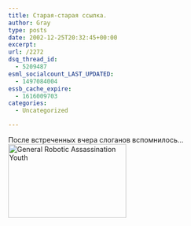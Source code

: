 ```yaml
---
title: Старая-старая ссылка.
author: Gray
type: posts
date: 2002-12-25T20:32:45+00:00
excerpt:
url: /2272
dsq_thread_id:
  - 5209487
esml_socialcount_LAST_UPDATED:
  - 1497084004
essb_cache_expire:
  - 1616009703
categories:
  - Uncategorized

---
```








После встреченных вчера слоганов вспомнилось&#8230;  
<a HREF="http://brunching.com/toys/cyborger.html"><img SRC="https://i1.wp.com/www.brunching.com/cybimages/G/cyb-GRAY.gif?resize=240%2C150" WIDTH=240 HEIGHT=150 ALT="General Robotic Assassination Youth" BORDER=0 data-recalc-dims="1"></a>